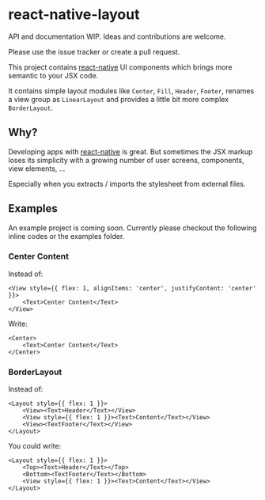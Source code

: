# react-native-layout

API and documentation WIP. Ideas and contributions are welcome.

Please use the issue tracker or create a pull request.

This project contains [react-native](https://facebook.github.io/react-native/)
UI components which brings more semantic to your JSX code.

It contains simple layout modules like `Center`, `Fill`, `Header`, `Footer`,
renames a view group as `LinearLayout` and provides a little bit more complex
`BorderLayout`.

## Why?

Developing apps with [react-native](https://facebook.github.io/react-native/)
is great. But sometimes the JSX markup loses its simplicity with a growing
number of user screens, components, view elements, ...

Especially when you extracts / imports the stylesheet from external files.

## Examples

An example project is coming soon. Currently please checkout the following
inline codes or the examples folder.

### Center Content

Instead of:

```
<View style={{ flex: 1, alignItems: 'center', justifyContent: 'center' }}>
    <Text>Center Content</Text>
</View>
```

Write:

```
<Center>
    <Text>Center Content</Text>
</Center>
```

### BorderLayout

Instead of:

```
<Layout style={{ flex: 1 }}>
    <View><Text>Header</Text></View>
    <View style={{ flex: 1 }}><Text>Content</Text></View>
    <View><TextFooter</Text></View>
</Layout>
```

You could write:

```
<Layout style={{ flex: 1 }}>
    <Top><Text>Header</Text></Top>
    <Bottom><TextFooter</Text></Bottom>
    <View style={{ flex: 1 }}><Text>Content</Text></View>
</Layout>
```
